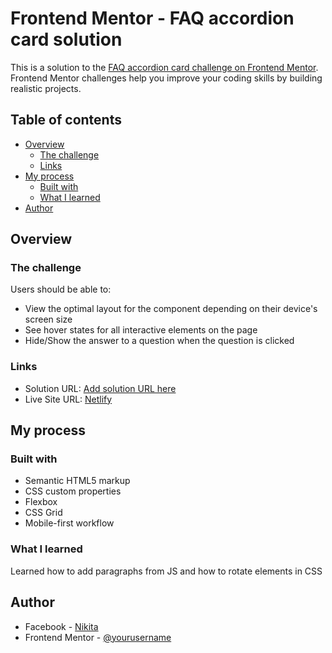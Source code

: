 # Frontend Mentor - FAQ accordion card solution

This is a solution to the [FAQ accordion card challenge on Frontend Mentor](https://www.frontendmentor.io/challenges/faq-accordion-card-XlyjD0Oam). Frontend Mentor challenges help you improve your coding skills by building realistic projects.

## Table of contents

- [Overview](#overview)
  - [The challenge](#the-challenge)
  - [Links](#links)
- [My process](#my-process)
  - [Built with](#built-with)
  - [What I learned](#what-i-learned)
- [Author](#author)
## Overview

### The challenge

Users should be able to:

- View the optimal layout for the component depending on their device's screen size
- See hover states for all interactive elements on the page
- Hide/Show the answer to a question when the question is clicked

### Links

- Solution URL: [Add solution URL here](https://your-solution-url.com)
- Live Site URL: [Netlify](https://zippy-piroshki-476998.netlify.app/)

## My process

### Built with

- Semantic HTML5 markup
- CSS custom properties
- Flexbox
- CSS Grid
- Mobile-first workflow

### What I learned

Learned how to add paragraphs from JS and how to rotate elements in CSS


## Author

- Facebook - [Nikita](https://www.facebook.com/nikita.toropov.54)
- Frontend Mentor - [@yourusername](https://www.frontendmentor.io/profile/tossik8)
